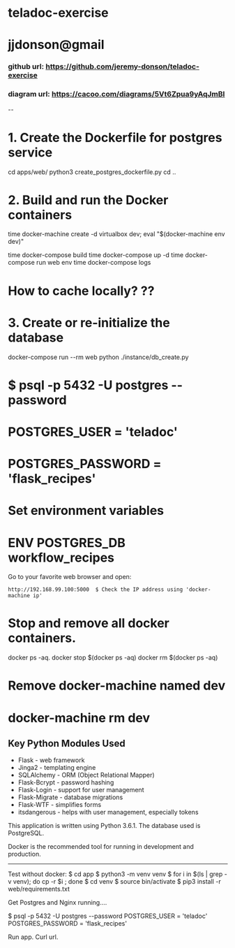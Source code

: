 # teladoc-exercise
# jjdonson@gmail
### github url: https://github.com/jeremy-donson/teladoc-exercise
### diagram url: https://cacoo.com/diagrams/5Vt6Zpua9yAqJmBI
--
# 1. Create the Dockerfile for postgres service

cd apps/web/
python3 create_postgres_dockerfile.py
cd ..

# 2. Build and run the Docker containers

time docker-machine create -d virtualbox dev;
eval "$(docker-machine env dev)"

time docker-compose build
time docker-compose up -d
time docker-compose run web env
time docker-compose logs

# How to cache locally? ??

# 3. Create or re-initialize the database
docker-compose run --rm web python ./instance/db_create.py

# $ psql -p 5432 -U postgres --password
# POSTGRES_USER = 'teladoc'
# POSTGRES_PASSWORD = 'flask_recipes'
# Set environment variables
# ENV POSTGRES_DB workflow_recipes

Go to your favorite web browser and open:

    http://192.168.99.100:5000  $ Check the IP address using 'docker-machine ip'

# Stop and remove all docker containers.
docker ps -aq.
docker stop $(docker ps -aq)
docker rm $(docker ps -aq)

# Remove docker-machine named dev
# docker-machine rm dev

## Key Python Modules Used

- Flask - web framework
- Jinga2 - templating engine
- SQLAlchemy - ORM (Object Relational Mapper)
- Flask-Bcrypt - password hashing
- Flask-Login - support for user management
- Flask-Migrate - database migrations
- Flask-WTF - simplifies forms
- itsdangerous - helps with user management, especially tokens

This application is written using Python 3.6.1.
The database used is PostgreSQL.

Docker is the recommended tool for running in development and production.

----

Test without docker:
$ cd app
$ python3 -m venv venv
$ for i in $(ls | grep -v venv); do cp -r $i  ; done
$ cd venv
$ source bin/activate
$ pip3 install -r web/requirements.txt

Get Postgres and Nginx running....

$ psql -p 5432 -U postgres --password
POSTGRES_USER = 'teladoc'
POSTGRES_PASSWORD = 'flask_recipes'

Run app.
Curl url.
